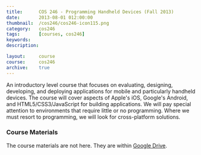 ```yaml
---
title:      COS 246 - Programming Handheld Devices (Fall 2013)
date:       2013-08-01 012:00:00
thumbnail:  /cos246/cos246-icon115.png
category:   cos246
tags:       [courses, cos246]
keywords:
description:

layout:     course
course:     cos246
archive:    true
---
```

An introductory level course that focuses on evaluating, designing,
developing, and deploying applications for mobile and particularly
handheld devices. The course will cover aspects of Apple's iOS, Google's
Android, and HTML5/CSS3/JavaScript for building applications. We will
pay special attention to environments that require little or no
programming. Where we must resort to programming, we will look for
cross-platform solutions.


### Course Materials

The course materials are not here. They are within [Google
Drive](http://goo.gl/uQBEFn).

